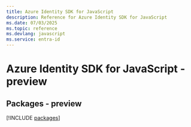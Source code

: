 ```yaml
---
title: Azure Identity SDK for JavaScript
description: Reference for Azure Identity SDK for JavaScript
ms.date: 07/03/2025
ms.topic: reference
ms.devlang: javascript
ms.service: entra-id
---
```

# Azure Identity SDK for JavaScript - preview
## Packages - preview
[!INCLUDE [packages](identity-index.md)]